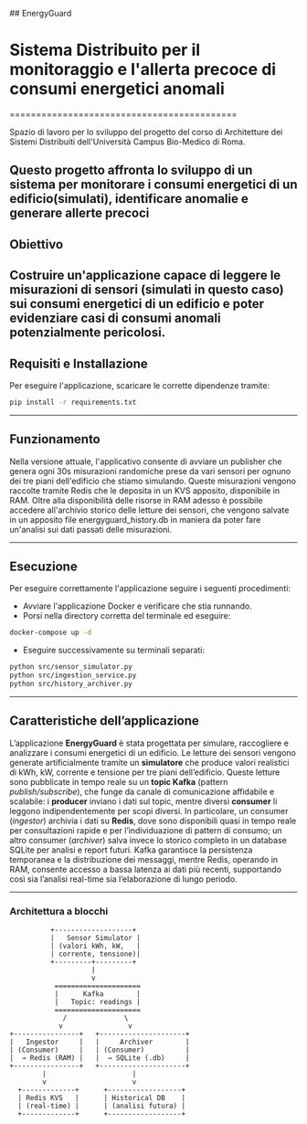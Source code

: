 ## EnergyGuard 
# Sistema Distribuito per il monitoraggio e l'allerta precoce di consumi energetici anomali
===========================================

Spazio di lavoro per lo sviluppo del progetto del corso di Architetture dei Sistemi Distribuiti dell'Università Campus Bio-Medico di Roma.

Questo progetto affronta lo sviluppo di un sistema per monitorare i consumi energetici di un edificio(simulati), identificare anomalie e generare allerte precoci
------------------------

## Obiettivo

Costruire un'applicazione capace di leggere le misurazioni di sensori (simulati in questo caso) sui consumi energetici di un edificio e poter evidenziare casi di consumi anomali potenzialmente pericolosi.
------------------------

## Requisiti e Installazione

Per eseguire l'applicazione, scaricare le corrette dipendenze tramite:

```bash
pip install -r requirements.txt
```
------------------------

## Funzionamento

Nella versione attuale, l'applicativo consente di avviare un publisher che genera ogni 30s misurazioni randomiche prese da vari sensori per ognuno dei tre piani dell'edificio che stiamo simulando. Queste misurazioni vengono raccolte tramite Redis che le deposita in un KVS apposito, disponibile in RAM. Oltre alla disponibilità delle risorse in RAM adesso è possibile accedere all'archivio storico delle letture dei sensori, che vengono salvate in un apposito file energyguard_history.db in maniera da poter fare un'analisi sui dati passati delle misurazioni.

------------------------

## Esecuzione

Per eseguire correttamente l'applicazione seguire i seguenti procedimenti:
- Avviare l'applicazione Docker e verificare che stia runnando.
- Porsi nella directory corretta del terminale ed eseguire:
```bash
docker-compose up -d
```
- Eseguire successivamente su terminali separati:
```bash
python src/sensor_simulator.py
python src/ingestion_service.py
python src/history_archiver.py
```
------------------------

## Caratteristiche dell’applicazione

L’applicazione **EnergyGuard** è stata progettata per simulare, raccogliere e analizzare i consumi energetici di un edificio. Le letture dei sensori vengono generate artificialmente tramite un **simulatore** che produce valori realistici di kWh, kW, corrente e tensione per tre piani dell’edificio. Queste letture sono pubblicate in tempo reale su un **topic Kafka** (pattern *publish/subscribe*), che funge da canale di comunicazione affidabile e scalabile: i **producer** inviano i dati sul topic, mentre diversi **consumer** li leggono indipendentemente per scopi diversi. In particolare, un consumer (*ingestor*) archivia i dati su **Redis**, dove sono disponibili quasi in tempo reale per consultazioni rapide e per l’individuazione di pattern di consumo; un altro consumer (*archiver*) salva invece lo storico completo in un database SQLite per analisi e report futuri. Kafka garantisce la persistenza temporanea e la distribuzione dei messaggi, mentre Redis, operando in RAM, consente accesso a bassa latenza ai dati più recenti, supportando così sia l’analisi real-time sia l’elaborazione di lungo periodo.

------------------------
### Architettura a blocchi

```text
          +-------------------+
          |   Sensor Simulator |
          | (valori kWh, kW,   |
          | corrente, tensione)|
          +---------+---------+
                    |
                    v
           =====================
           |      Kafka        |
           |   Topic: readings |
           =====================
             /              \
            v                v
+----------------+   +---------------------+
|   Ingestor     |   |     Archiver        |
| (Consumer)     |   | (Consumer)          |
|  → Redis (RAM) |   |  → SQLite (.db)     |
+----------------+   +---------------------+
        |                     |
        v                     v
  +-------------+      +------------------+
  | Redis KVS   |      | Historical DB    |
  | (real-time) |      | (analisi futura) |
  +-------------+      +------------------+
